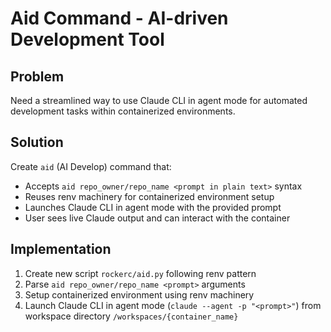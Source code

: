 # Aid Command - AI-driven Development Tool

## Problem
Need a streamlined way to use Claude CLI in agent mode for automated development tasks within containerized environments.

## Solution
Create `aid` (AI Develop) command that:
- Accepts `aid repo_owner/repo_name <prompt in plain text>` syntax
- Reuses renv machinery for containerized environment setup
- Launches Claude CLI in agent mode with the provided prompt
- User sees live Claude output and can interact with the container

## Implementation
1. Create new script `rockerc/aid.py` following renv pattern
2. Parse `aid repo_owner/repo_name <prompt>` arguments
3. Setup containerized environment using renv machinery
4. Launch Claude CLI in agent mode (`claude --agent -p "<prompt>"`) from workspace directory `/workspaces/{container_name}`
